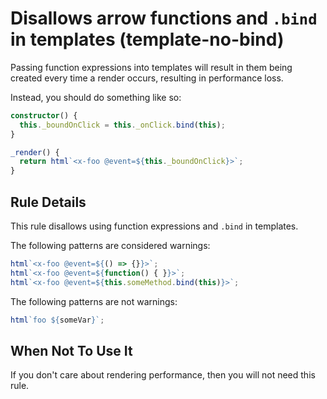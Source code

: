 # Disallows arrow functions and `.bind` in templates (template-no-bind)

Passing function expressions into templates will result in them
being created every time a render occurs, resulting in performance
loss.

Instead, you should do something like so:

```ts
constructor() {
  this._boundOnClick = this._onClick.bind(this);
}

_render() {
  return html`<x-foo @event=${this._boundOnClick}>`;
}
```

## Rule Details

This rule disallows using function expressions and `.bind` in templates.

The following patterns are considered warnings:

```ts
html`<x-foo @event=${() => {}}>`;
html`<x-foo @event=${function() { }}>`;
html`<x-foo @event=${this.someMethod.bind(this)}>`;
```

The following patterns are not warnings:

```ts
html`foo ${someVar}`;
```

## When Not To Use It

If you don't care about rendering performance, then you will not need this rule.
